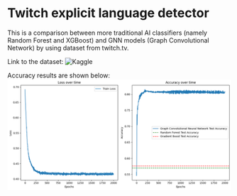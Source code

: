 # Twitch explicit language detector

This is a comparison between more traditional AI classifiers (namely Random Forest and XGBoost) and GNN models (Graph Convolutional Network) by using dataset from twitch.tv.

Link to the dataset: ![Kaggle](https://www.kaggle.com/datasets/andreagarritano/twitch-social-networks)

Accuracy results are shown below:
![image](/plots.png)